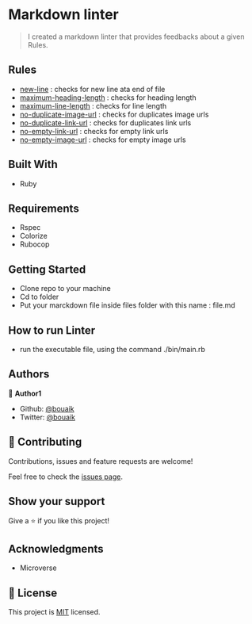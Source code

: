 # Markdown linter

> I created a markdown linter that provides feedbacks about a given Rules.

## Rules
- [new-line](https://github.com/bouaik/markdown-linter/blob/linter/rules/new_line.md) : checks for new line ata end of file
- [maximum-heading-length](https://github.com/bouaik/markdown-linter/blob/linter/rules/max-heading-length.md) : checks for heading length
- [maximum-line-length](https://github.com/bouaik/markdown-linter/blob/linter/rules/max-line-length.md) : checks for line length
- [no-duplicate-image-url](https://github.com/bouaik/markdown-linter/blob/linter/rules/no_duplicate_image_url.md) : checks for duplicates image urls
- [no-duplicate-link-url](https://github.com/bouaik/markdown-linter/blob/linter/rules/no_duplicate_link_url.md) : checks for duplicates link urls
- [no-empty-link-url](https://github.com/bouaik/markdown-linter/blob/linter/rules/no_empty_link_url.md) : checks for empty link urls
- [no-empty-image-url](https://github.com/bouaik/markdown-linter/blob/linter/rules/no_empty_image_url.md) : checks for empty image urls

## Built With
- Ruby

## Requirements
- Rspec
- Colorize
- Rubocop

## Getting Started

- Clone repo to your machine
- Cd to folder
- Put your marckdown file inside files folder with this name : file.md

## How to run Linter
- run the executable file, using the command ./bin/main.rb

## Authors

👤 **Author1**

- Github: [@bouaik](https://github.com/bouaik)
- Twitter: [@bouaik](https://twitter.com/LhoussaineBoua1)

## 🤝 Contributing

Contributions, issues and feature requests are welcome!

Feel free to check the [issues page](https://github.com/bouaik/markdown-linter/issues).

## Show your support

Give a ⭐️ if you like this project!

## Acknowledgments

- Microverse

## 📝 License

This project is [MIT](lic.url) licensed.
